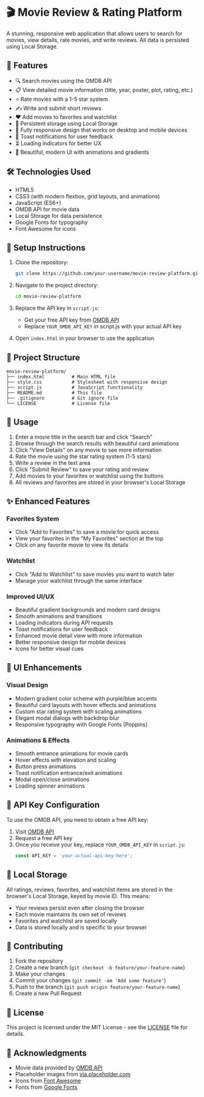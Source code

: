 # 🎬 Movie Review & Rating Platform

A stunning, responsive web application that allows users to search for movies, view details, rate movies, and write reviews. All data is persisted using Local Storage.

## 🌟 Features

- 🔍 Search movies using the OMDB API
- 📋 View detailed movie information (title, year, poster, plot, rating, etc.)
- ⭐ Rate movies with a 1-5 star system
- ✍️ Write and submit short reviews
- ❤️ Add movies to favorites and watchlist
- 💾 Persistent storage using Local Storage
- 📱 Fully responsive design that works on desktop and mobile devices
- 📢 Toast notifications for user feedback
- ⏳ Loading indicators for better UX
- 🎨 Beautiful, modern UI with animations and gradients

## 🛠 Technologies Used

- HTML5
- CSS3 (with modern flexbox, grid layouts, and animations)
- JavaScript (ES6+)
- OMDB API for movie data
- Local Storage for data persistence
- Google Fonts for typography
- Font Awesome for icons

## 🚀 Setup Instructions

1. Clone the repository:
   ```bash
   git clone https://github.com/your-username/movie-review-platform.git
   ```

2. Navigate to the project directory:
   ```bash
   cd movie-review-platform
   ```

3. Replace the API key in `script.js`:
   - Get your free API key from [OMDB API](http://www.omdbapi.com/apikey.aspx)
   - Replace `YOUR_OMDB_API_KEY` in script.js with your actual API key

4. Open `index.html` in your browser to use the application

## 📁 Project Structure

```
movie-review-platform/
├── index.html          # Main HTML file
├── style.css           # Stylesheet with responsive design
├── script.js           # JavaScript functionality
├── README.md           # This file
├── .gitignore          # Git ignore file
└── LICENSE             # License file
```

## 🎯 Usage

1. Enter a movie title in the search bar and click "Search"
2. Browse through the search results with beautiful card animations
3. Click "View Details" on any movie to see more information
4. Rate the movie using the star rating system (1-5 stars)
5. Write a review in the text area
6. Click "Submit Review" to save your rating and review
7. Add movies to your favorites or watchlist using the buttons
8. All reviews and favorites are stored in your browser's Local Storage

## ✨ Enhanced Features

### Favorites System
- Click "Add to Favorites" to save a movie for quick access
- View your favorites in the "My Favorites" section at the top
- Click on any favorite movie to view its details

### Watchlist
- Click "Add to Watchlist" to save movies you want to watch later
- Manage your watchlist through the same interface

### Improved UI/UX
- Beautiful gradient backgrounds and modern card designs
- Smooth animations and transitions
- Loading indicators during API requests
- Toast notifications for user feedback
- Enhanced movie detail view with more information
- Better responsive design for mobile devices
- Icons for better visual cues

## 🎨 UI Enhancements

### Visual Design
- Modern gradient color scheme with purple/blue accents
- Beautiful card layouts with hover effects and animations
- Custom star rating system with scaling animations
- Elegant modal dialogs with backdrop blur
- Responsive typography with Google Fonts (Poppins)

### Animations & Effects
- Smooth entrance animations for movie cards
- Hover effects with elevation and scaling
- Button press animations
- Toast notification entrance/exit animations
- Modal open/close animations
- Loading spinner animations

## 🔑 API Key Configuration

To use the OMDB API, you need to obtain a free API key:

1. Visit [OMDB API](http://www.omdbapi.com/apikey.aspx)
2. Request a free API key
3. Once you receive your key, replace `YOUR_OMDB_API_KEY` in `script.js`:
   ```javascript
   const API_KEY = 'your-actual-api-key-here';
   ```

## 💾 Local Storage

All ratings, reviews, favorites, and watchlist items are stored in the browser's Local Storage, keyed by movie ID. This means:

- Your reviews persist even after closing the browser
- Each movie maintains its own set of reviews
- Favorites and watchlist are saved locally
- Data is stored locally and is specific to your browser

## 🤝 Contributing

1. Fork the repository
2. Create a new branch (`git checkout -b feature/your-feature-name`)
3. Make your changes
4. Commit your changes (`git commit -am 'Add some feature'`)
5. Push to the branch (`git push origin feature/your-feature-name`)
6. Create a new Pull Request

## 📄 License

This project is licensed under the MIT License - see the [LICENSE](LICENSE) file for details.

## 🙏 Acknowledgments

- Movie data provided by [OMDB API](http://www.omdbapi.com/)
- Placeholder images from [via.placeholder.com](https://via.placeholder.com/)
- Icons from [Font Awesome](https://fontawesome.com/)
- Fonts from [Google Fonts](https://fonts.google.com/)